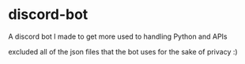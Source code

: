 # discord-bot
A discord bot I made to get more used to handling Python and APIs

excluded all of the json files that the bot uses for the sake of privacy :)
